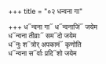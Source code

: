 +++
title = "०२ धन्वना गा"

+++
ध᳓न्वना गा᳓ ध᳓न्वनाजिं᳓ जयेम  
ध᳓न्वना तीव्राः᳓ सम᳓दो जयेम  
ध᳓नुः श᳓त्रोर् अपकामं᳓ कृणोति  
ध᳓न्वना स᳓र्वाः प्रदि᳓शो जयेम